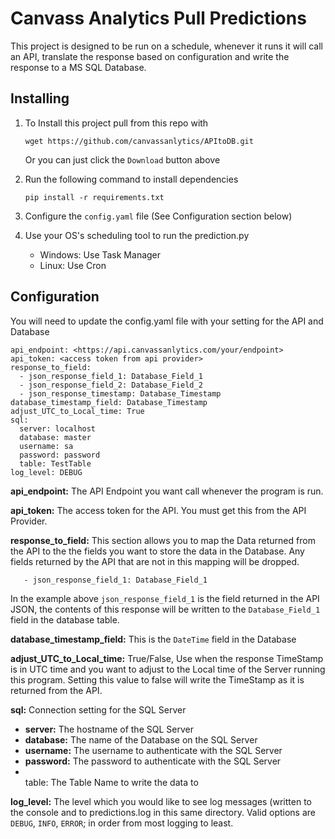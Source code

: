 # Canvass Analytics Pull Predictions
This project is designed to be run on a schedule, whenever it runs it will call an API, translate the response based on configuration and write the response to a MS SQL Database.

## Installing
1. To Install this project pull from this repo with
    ```
    wget https://github.com/canvassanlytics/APItoDB.git
    ```
    Or you can just click the `Download` button above

2. Run the following command to install dependencies
    ```
    pip install -r requirements.txt
    ```

3. Configure the `config.yaml` file (See Configuration section below)

4. Use your OS's scheduling tool to run the prediction.py
    * Windows: Use Task Manager
    * Linux: Use Cron

## Configuration
You will need to update the config.yaml file with your setting for the API and Database
```
api_endpoint: <https://api.canvassanlytics.com/your/endpoint>
api_token: <access token from api provider>
response_to_field:
  - json_response_field_1: Database_Field_1
  - json_response_field_2: Database_Field_2
  - json_response_timestamp: Database_Timestamp
database_timestamp_field: Database_Timestamp
adjust_UTC_to_Local_time: True
sql:
  server: localhost
  database: master
  username: sa
  password: password
  table: TestTable
log_level: DEBUG
```
<b>api_endpoint:</b> The API Endpoint you want call whenever the program is run.

<b>api_token:</b> The access token for the API.  You must get this from the API Provider.

<b>response_to_field:</b> This section allows you to map the Data returned from the API to the the fields you want to store the data in the Database.  Any fields returned by the API that are not in this mapping will be dropped.

```
   - json_response_field_1: Database_Field_1
```
In the example above `json_response_field_1` is the field returned in the API JSON, the contents of this response will be written to the `Database_Field_1` field in the database table.

<b>database_timestamp_field:</b> This is the `DateTime` field in the Database

<b>adjust_UTC_to_Local_time:</b> True/False, Use when the response TimeStamp is in UTC time and you want to adjust to the Local time of the Server running this program.  Setting this value to false will write the TimeStamp as it is returned from the API.

<b>sql:</b> Connection setting for the SQL Server

* <b>server:</b> The hostname of the SQL Server
* <b>database:</b> The name of the Database on the SQL Server
* <b>username:</b> The username to authenticate with the SQL Server
* <b>password:</b> The password to authenticate with the SQL Server
* <br>table:</b> The Table Name to write the data to

<b>log_level:</b> The level which you would like to see log messages (written to the console and to predictions.log in this same directory.  Valid options are `DEBUG`, `INFO`, `ERROR`; in order from most logging to least.